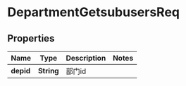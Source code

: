 # DepartmentGetsubusersReq

## Properties
Name | Type | Description | Notes
------------ | ------------- | ------------- | -------------
**depid** | **String** | 部门id | 
